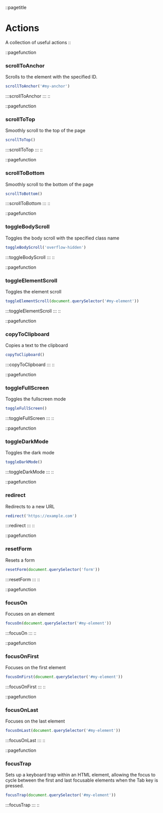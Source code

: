 ::pagetitle
# Actions
A collection of useful actions
::

::pagefunction
### scrollToAnchor
Scrolls to the element with the specified ID.
```js [js]
scrollToAnchor('#my-anchor')
```
:::scrollToAnchor
:::
::

::pagefunction
### scrollToTop
Smoothly scroll to the top of the page
```js [js]
scrollToTop()
```
:::scrollToTop
:::
::

::pagefunction
### scrollToBottom
Smoothly scroll to the bottom of the page
```js [js]
scrollToBottom()
```
:::scrollToBottom
:::
::

::pagefunction
### toggleBodyScroll
Toggles the body scroll with the specified class name
```js [js]
toggleBodyScroll('overflow-hidden')
```
:::toggleBodyScroll
:::
::

::pagefunction
### toggleElementScroll
Toggles the element scroll
```js [js]
toggleElementScroll(document.querySelector('#my-element'))
```
:::toggleElementScroll
:::
::

::pagefunction
### copyToClipboard
Copies a text to the clipboard
```js [js]
copyToClipboard()
```
:::copyToClipboard
:::
::

::pagefunction
### toggleFullScreen
Toggles the fullscreen mode
```js [js]
toggleFullScreen()
```
:::toggleFullScreen
:::
::

::pagefunction
### toggleDarkMode
Toggles the dark mode
```js [js]
toggleDarkMode()
```
:::toggleDarkMode
:::
::

::pagefunction
### redirect
Redirects to a new URL
```js [js]
redirect('https://example.com')
```
:::redirect
:::
::

::pagefunction
### resetForm
Resets a form
```js [js]
resetForm(document.querySelector('form'))
```
:::resetForm
:::
::

::pagefunction
### focusOn
Focuses on an element
```js [js]
focusOn(document.querySelector('#my-element'))
```
:::focusOn
:::
::

::pagefunction
### focusOnFirst
Focuses on the first element
```js [js]
focusOnFirst(document.querySelector('#my-element'))
```
:::focusOnFirst
:::
::

::pagefunction
### focusOnLast
Focuses on the last element
```js [js]
focusOnLast(document.querySelector('#my-element'))
```
:::focusOnLast
:::
::

::pagefunction
### focusTrap
Sets up a keyboard trap within an HTML element, allowing the focus to cycle between the first and last focusable elements when the Tab key is pressed.
```js [js]
focusTrap(document.querySelector('#my-element'))
```
:::focusTrap
:::
::

